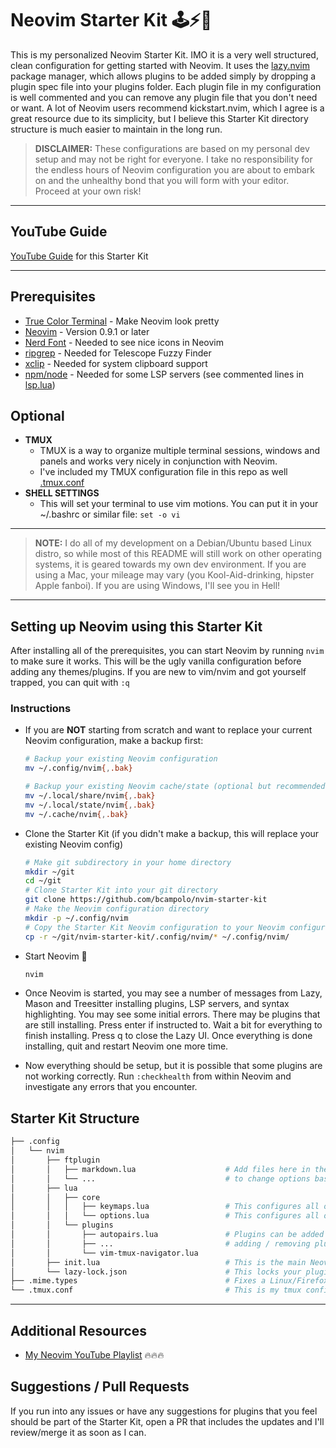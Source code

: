 # Neovim Starter Kit 🕹⚡🤖 #

This is my personalized Neovim Starter Kit.  IMO it is a very well structured, clean configuration for getting started with Neovim.  It uses the [lazy.nvim](https://github.com/folke/lazy.nvim) package manager, which allows plugins to be added simply by dropping a plugin spec file into your plugins folder.  Each plugin file in my configuration is well commented and you can remove any plugin file that you don't need or want.  A lot of Neovim users recommend kickstart.nvim, which I agree is a great resource due to its simplicity, but I believe this Starter Kit directory structure is much easier to maintain in the long run.

> **DISCLAIMER:** 
> These configurations are based on my personal dev setup and may not be right for everyone.
> I take no responsibility for the endless hours of Neovim configuration you are about to embark on and the unhealthy bond that you will form with your editor.
> Proceed at your own risk!

********************************************************************************

## YouTube Guide ##
[YouTube Guide](https://www.youtube.com/watch?v=33NLeHvFKxU) for this Starter Kit

********************************************************************************

## Prerequisites ##
- [True Color Terminal](https://gist.github.com/kurahaupo/6ce0eaefe5e730841f03cb82b061daa2#now-supporting-true-color) - Make Neovim look pretty
- [Neovim](https://neovim.io/) - Version 0.9.1 or later
- [Nerd Font](https://www.nerdfonts.com/) - Needed to see nice icons in Neovim
- [ripgrep](https://github.com/BurntSushi/ripgrep) - Needed for Telescope Fuzzy Finder
- [xclip](https://linuxconfig.org/how-to-use-xclip-on-linux) - Needed for system clipboard support
- [npm/node](https://docs.npmjs.com/downloading-and-installing-node-js-and-npm) - Needed for some LSP servers (see commented lines in [lsp.lua](.config/nvim/lua/plugins/lsp.lua))

## Optional ##
- **TMUX**
    - TMUX is a way to organize multiple terminal sessions, windows and panels and works very nicely in conjunction with Neovim.
    - I've included my TMUX configuration file in this repo as well [.tmux.conf](.tmux.conf)
- **SHELL SETTINGS**
    - This will set your terminal to use vim motions.  You can put it in your ~/.bashrc or similar file:
        `set -o vi`

********************************************************************************

> **NOTE:** 
> I do all of my development on a Debian/Ubuntu based Linux distro, so while most of this README will still work on other operating systems, it is geared towards my own dev environment.
> If you are using a Mac, your mileage may vary (you Kool-Aid-drinking, hipster Apple fanboi).
> If you are using Windows, I'll see you in Hell!

********************************************************************************

## Setting up Neovim using this Starter Kit ##

After installing all of the prerequisites, you can start Neovim by running `nvim` to make sure it works.  This will be the ugly vanilla configuration before adding any themes/plugins.  If you are new to vim/nvim and got yourself trapped, you can quit with `:q`

### Instructions
- If you are **NOT** starting from scratch and want to replace your current Neovim configuration, make a backup first:

    ```sh
    # Backup your existing Neovim configuration
    mv ~/.config/nvim{,.bak}

    # Backup your existing Neovim cache/state (optional but recommended)
    mv ~/.local/share/nvim{,.bak}
    mv ~/.local/state/nvim{,.bak}
    mv ~/.cache/nvim{,.bak}
    ```

- Clone the Starter Kit (if you didn't make a backup, this will replace your existing Neovim config)

    ```sh
    # Make git subdirectory in your home directory
    mkdir ~/git
    cd ~/git
    # Clone Starter Kit into your git directory
    git clone https://github.com/bcampolo/nvim-starter-kit
    # Make the Neovim configuration directory
    mkdir -p ~/.config/nvim
    # Copy the Starter Kit Neovim configuration to your Neovim configuration
    cp -r ~/git/nvim-starter-kit/.config/nvim/* ~/.config/nvim/
    ```

- Start Neovim 🚀

    ```sh
    nvim
    ```

- Once Neovim is started, you may see a number of messages from Lazy, Mason and Treesitter installing plugins, LSP servers, and syntax highlighting.  You may see some initial errors.  There may be plugins that are still installing.  Press enter if instructed to.  Wait a bit for everything to finish installing.  Press q to close the Lazy UI.  Once everything is done installing, quit and restart Neovim one more time.

- Now everything should be setup, but it is possible that some plugins are not working correctly.  Run `:checkhealth` from within Neovim and investigate any errors that you encounter.

## Starter Kit Structure ##
```sh
├── .config
│   └── nvim
│       ├── ftplugin                                
│       │   ├── markdown.lua                    # Add files here in the form filetype.lua
│       │   └── ...                             # to change options based on file type (not extension)
│       ├── lua
│       │   ├── core
│       │   │   ├── keymaps.lua                 # This configures all of your key bindings
│       │   │   └── options.lua                 # This configures all of your global Neovim options
│       │   └── plugins
│       │       ├── autopairs.lua               # Plugins can be added / removed from Neovim by
│       │       ├── ...                         # adding / removing plugin files to this directory
│       │       └── vim-tmux-navigator.lua
│       ├── init.lua                            # This is the main Neovim configuration file
│       └── lazy-lock.json                      # This locks your plugins to specific versions/commits
├── .mime.types                                 # Fixes a Linux/Firefox issue to view local markdown (optional)
└── .tmux.conf                                  # This is my tmux configuration (optional)
```
********************************************************************************

## Additional Resources ##
- [My Neovim YouTube Playlist](https://youtube.com/playlist?list=PLD3V7KEd2M-tUghtES9iyl_ERa7sc1-HF&si=sLuFUeU_IjGr0S2I) 🔥🔥🔥

## Suggestions / Pull Requests ##
If you run into any issues or have any suggestions for plugins that you feel should be part of the Starter Kit, open a PR that includes the updates and I'll review/merge it as soon as I can.
